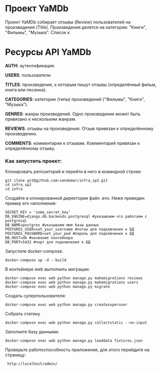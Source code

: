 # Проект YaMDb
Проект YaMDb собирает отзывы (Review) пользователей на произведения (Title). Произведения делятся на категории: "Книги", "Фильмы", "Музыка". Список к
# Ресурсы API YaMDb
**AUTH**: аутентификация.

**USERS**: пользователи.

**TITLES**: произведения, к которым пишут отзывы (определённый фильм, книга или песенка).

**CATEGORIES**: категории (типы) произведений ("Фильмы", "Книги", "Музыка").

**GENRES**: жанры произведений. Одно произведение может быть привязано к нескольким жанрам.

**REVIEWS**: отзывы на произведения. Отзыв привязан к определённому произведению.

**COMMENTS**: комментарии к отзывам. Комментарий привязан к определённому отзыву.


### Как запустить проект:

Клонировать репозиторий и перейти в него в командной строке:

```
git clone git@github.com:vandomar/infra_sp2.git
cd infra_sp2
cd infra
```
Создайте в клонированной директории файл .env. Ниже приведен пример его наполнения:
```
SECRET_KEY = 'some_secret_key'
DB_ENGINE=django.db.backends.postgresql #указываем что работаем с postgresql
DB_NAME=postgres #указываем имя базы данных
POSTGRES_USER=set_your_username #логин для подключения к БД
POSTGRES_PASSWORD=set_your_pwd #пароль для подключения к БД
DB_HOST=db #название контейнера
DB_PORT=5432 #порт для подключения к БД
```

Запустите docker-compose.
```
docker-compose up -d --build
```
В контейнере web выполнить миграции:
```
docker-compose exec web python manage.py makemigrations reviews
docker-compose exec web python manage.py makemigrations users
docker-compose exec web python manage.py migrate
```

Создать суперпользователя:
```
docker-compose exec web python manage.py createsuperuser
```

Собрать статику
```
docker-compose exec web python manage.py collectstatic --no-input
```
Заполните базу данными:
```
docker-compose exec web python manage.py loaddata fixtures.json
```

Проверьте работоспособность приложения, для этого перейдите на страницу:
```
 http://localhost/admin/
```